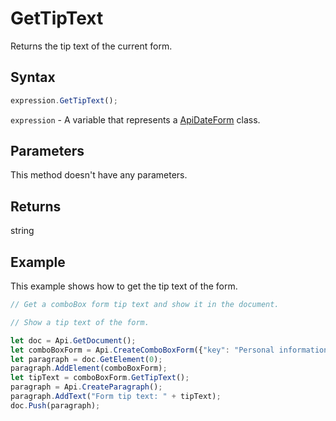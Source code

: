 # GetTipText

Returns the tip text of the current form.

## Syntax

```javascript
expression.GetTipText();
```

`expression` - A variable that represents a [ApiDateForm](../ApiDateForm.md) class.

## Parameters

This method doesn't have any parameters.

## Returns

string

## Example

This example shows how to get the tip text of the form.

```javascript editor-docx
// Get a comboBox form tip text and show it in the document.

// Show a tip text of the form.

let doc = Api.GetDocument();
let comboBoxForm = Api.CreateComboBoxForm({"key": "Personal information", "tip": "Choose your country", "required": true, "placeholder": "Country", "editable": false, "autoFit": false, "items": ["Latvia", "USA", "UK"]});
let paragraph = doc.GetElement(0);
paragraph.AddElement(comboBoxForm);
let tipText = comboBoxForm.GetTipText();
paragraph = Api.CreateParagraph();
paragraph.AddText("Form tip text: " + tipText);
doc.Push(paragraph);
```
